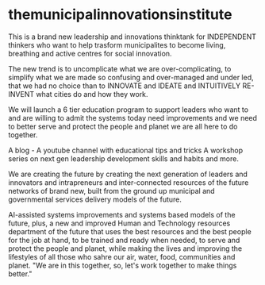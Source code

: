 # themunicipalinnovationsinstitute

This is a brand new leadership and innovations thinktank for INDEPENDENT thinkers who want to help trasform municipalites to become living, breathing and active centres for social innovation.

The new trend is to uncomplicate what we are over-complicating, to simplify what we are made so confusing and over-managed and under led, that we had no choice than to INNOVATE and IDEATE and INTUITIVELY RE-INVENT what cities do and how they work.

We will launch a 6 tier education program to support leaders who want to and are willing to admit the systems today need improvements and we need to better serve and protect the people and planet we are all here to do together. 

A blog - 
A youtube channel with educational tips and tricks
A workshop series on next gen leadership development skills and habits and more. 

We are creating the future by creating the next generation of leaders and innovators and intrapreneurs and inter-connected resources of the future networks of brand new, built from the ground up municipal and governmental services delivery models of the future. 

AI-assisted systems improvements and systems based models of the future, plus, a new and improved Human and Technology resources department of the future that uses the best resources and the best people for the job at hand, to be trained and ready when needed, to serve and protect the people and planet, while making the lives and improving the lifestyles of all those who sahre our air, water, food, communities and planet. 
"We are in this together, so, let's work together to make things better." 

